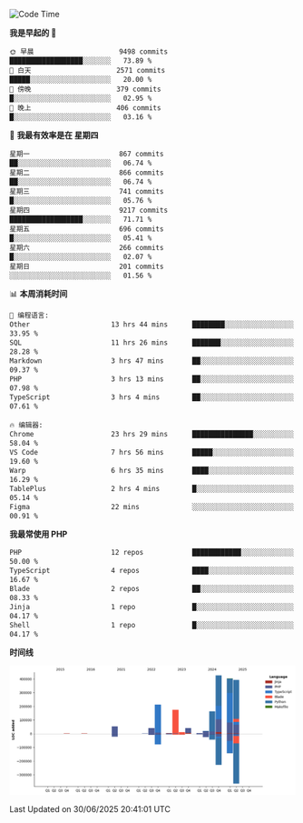 <!--START_SECTION:waka-->
![Code Time](http://img.shields.io/badge/Code%20Time-3%2C739%20hrs%2049%20mins-blue)

**我是早起的 🐤** 

```text
🌞 早晨                     9498 commits        ██████████████████░░░░░░░   73.89 % 
🌆 白天                     2571 commits        █████░░░░░░░░░░░░░░░░░░░░   20.00 % 
🌃 傍晚                     379 commits         █░░░░░░░░░░░░░░░░░░░░░░░░   02.95 % 
🌙 晚上                     406 commits         █░░░░░░░░░░░░░░░░░░░░░░░░   03.16 % 
```
📅 **我最有效率是在 星期四** 

```text
星期一                      867 commits         ██░░░░░░░░░░░░░░░░░░░░░░░   06.74 % 
星期二                      866 commits         ██░░░░░░░░░░░░░░░░░░░░░░░   06.74 % 
星期三                      741 commits         █░░░░░░░░░░░░░░░░░░░░░░░░   05.76 % 
星期四                      9217 commits        ██████████████████░░░░░░░   71.71 % 
星期五                      696 commits         █░░░░░░░░░░░░░░░░░░░░░░░░   05.41 % 
星期六                      266 commits         █░░░░░░░░░░░░░░░░░░░░░░░░   02.07 % 
星期日                      201 commits         ░░░░░░░░░░░░░░░░░░░░░░░░░   01.56 % 
```


📊 **本周消耗时间** 

```text
💬 编程语言: 
Other                    13 hrs 44 mins      ████████░░░░░░░░░░░░░░░░░   33.95 % 
SQL                      11 hrs 26 mins      ███████░░░░░░░░░░░░░░░░░░   28.28 % 
Markdown                 3 hrs 47 mins       ██░░░░░░░░░░░░░░░░░░░░░░░   09.37 % 
PHP                      3 hrs 13 mins       ██░░░░░░░░░░░░░░░░░░░░░░░   07.98 % 
TypeScript               3 hrs 4 mins        ██░░░░░░░░░░░░░░░░░░░░░░░   07.61 % 

🔥 编辑器: 
Chrome                   23 hrs 29 mins      ███████████████░░░░░░░░░░   58.04 % 
VS Code                  7 hrs 56 mins       █████░░░░░░░░░░░░░░░░░░░░   19.60 % 
Warp                     6 hrs 35 mins       ████░░░░░░░░░░░░░░░░░░░░░   16.29 % 
TablePlus                2 hrs 4 mins        █░░░░░░░░░░░░░░░░░░░░░░░░   05.14 % 
Figma                    22 mins             ░░░░░░░░░░░░░░░░░░░░░░░░░   00.91 % 
```

**我最常使用 PHP** 

```text
PHP                      12 repos            ████████████░░░░░░░░░░░░░   50.00 % 
TypeScript               4 repos             ████░░░░░░░░░░░░░░░░░░░░░   16.67 % 
Blade                    2 repos             ██░░░░░░░░░░░░░░░░░░░░░░░   08.33 % 
Jinja                    1 repo              █░░░░░░░░░░░░░░░░░░░░░░░░   04.17 % 
Shell                    1 repo              █░░░░░░░░░░░░░░░░░░░░░░░░   04.17 % 
```



**时间线**

![Lines of Code chart](https://raw.githubusercontent.com/abrahamgreyson/abrahamgreyson/main/assets/bar_graph.png)


 Last Updated on 30/06/2025 20:41:01 UTC
<!--END_SECTION:waka-->
